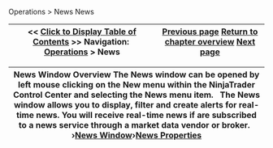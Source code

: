 ﻿
Operations > News
News

| << [Click to Display Table of Contents](news.md) >> **Navigation:**     [Operations](operations-1.md) > News | [Previous page](market-watch-properties-1.md) [Return to chapter overview](operations-1.md) [Next page](news_window-1.md) |
| --- | --- |

| News Window Overview The News window can be opened by left mouse clicking on the New menu within the NinjaTrader Control Center and selecting the News menu item.   The News window allows you to display, filter and create alerts for real-time news. You will receive real-time news if are subscribed to a news service through a market data vendor or broker.   ›[News Window](news_window-1.md)›[News Properties](news_properties-1.md) |
| --- |

